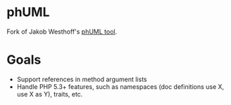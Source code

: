 phUML
=====

Fork of Jakob Westhoff's [phUML tool](http://westhoffswelt.de/projects/phuml.html).

Goals
=====

- Support references in method argument lists
- Handle PHP 5.3+ features, such as namespaces (doc definitions use X, use X as Y), traits, etc.
